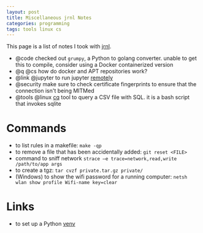 ```yaml
---
layout: post
title: Miscellaneous jrnl Notes
categories: programming
tags: tools linux cs
---
```


This page is a list of notes I took with [jrnl](https://jrnl.com).

* @code checked out `grumpy`, a Python to golang converter.  unable to get this to compile, consider using a Docker containerized version
* @q @cs how do docker and APT repositories work?
* @link @jupyter to run jupyter [remotely](https://jupyter-notebook.readthedocs.io/en/latest/public_server.html#securing-a-notebook-server)
* @security make sure to check certificate fingerprints to ensure that the connection isn\'t being MITMed
* @tools @linux [cq](https://github.com/jolmg/cq) tool to query a CSV file with SQL.  it is a bash script that invokes sqlite

# Commands
* to list rules in a makefile: `make -qp`
* to remove a file that has been accidentally added: `git reset <FILE>`
* command to sniff network `strace –e trace=network,read,write /path/to/app args`
* to create a tgz: `tar cvzf private.tar.gz private/`
* (Windows) to show the wifi password for a running computer: `netsh wlan show profile Wifi-name key=clear`

# Links
* to set up a Python [venv](https://github.com/contractdesign/code-examples/tree/master/notes/python_venv.md)

